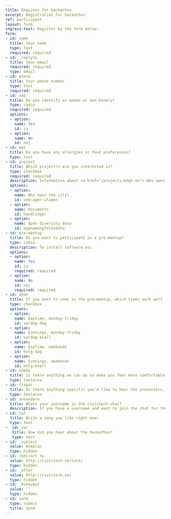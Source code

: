 ```yaml
---
title: Register for hackathon
excerpt: Registration for hackathon
ref: participant
layout: form
ingress-text: Register by the form below.
form:
- id: namn
  title: Your name
  type: text
  required: required
- id: _replyto
  title: Your email
  required: required
  type: email
- id: phone
  title: Your phone number
  type: text
  required: required
- id: sep
  title: Do you identify as woman or non-binary?
  type: radio
  required: required
  options:
  - option: 
    name: Yes
    id: ja
  - option: 
    name: No
    id: nej
- id: mat
  title: Do you have any allergies or food preferences? 
  type: text
- id: project
  title: Which project/s are you interested in?
  type: checkbox
  required: required
  description: Information about <a href="/projects/mdgh-en"> Who owns the city? </a>, <a href="/projects/handlingar-en"> Documents </a> or <a href="/projects/mangfaldsdata-en"> Open diversity data </a>! 
  options:
  - option: 
    name: Who owns the city?
    id: vem-ager-staden
  - option: 
    name: Documents
    id: handlingar
  - option: 
    name: Open diveristy data
    id: oppnamangfaldsdata
- id: pre-meetup
  title: Do you want to participate in a pre-meetup? 
  type: radio
  description: To install software etc
  options:
  - option: 
    name: Yes
    id: ja
    required: required
  - option: 
    name: No
    id: nej
    required: required
- id: when
  title: If you want to come to the pre-meetup, which times work well for you?
  type: checkbox
  options:
  - option: 
    name: Daytime, monday-friday
    id: vardag-dag
  - option: 
    name: Evenings, monday-friday
    id: vardag-kvall
  - option: 
    name: Daytime, weekends
    id: helg-dag
  - option:
    name: Evenings, weekends
    id: helg-kvall
- id: needs
  title: Is there anything we can do to make you feel more comfortable before or during the event, or do you have any questions or wishes?  
  type: textarea
- id: fragar
  title: Is there anything specific you'd like to hear the presenters, Vanessa or Rebecca, talk about?
  type: textarea
- id: anvandare
  title: Whats your username in the civictech-chat?
  description: If you have a username and want to join the chat for the hackathon
- id: lat
  title: Write a song you like right now!
  type: text
-  id: var
   title: How did you hear about the hackathon?
   type: text
- id: _subject
  value: Anmälan
  type: hidden
- id: redirect_to
  value: http://civictech.se/tack/
  type: hidden
- id: _after
  value: http://civictech.se/
  type: hidden
- id: _honeypot
  value: ''
  type: hidden
- id: send
  type: submit
  title: Send
---
```


